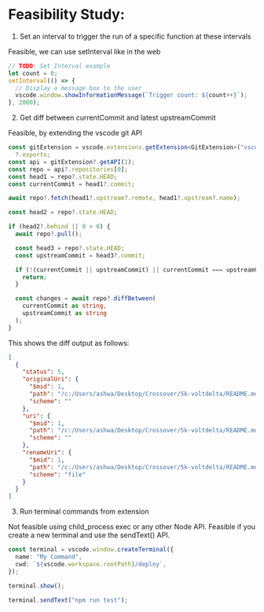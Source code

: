 # Feasibility Study:

1. Set an interval to trigger the run of a specific function at these intervals

Feasible, we can use setInterval like in the web

```ts
// TODO: Set Interval example
let count = 0;
setInterval(() => {
  // Display a message box to the user
  vscode.window.showInformationMessage(`Trigger count: ${count++}`);
}, 2000);
```

2. Get diff between currentCommit and latest upstreamCommit

Feasible, by extending the vscode git API

```ts
const gitExtension = vscode.extensions.getExtension<GitExtension>("vscode.git")
  ?.exports;
const api = gitExtension?.getAPI(1);
const repo = api?.repositories[0];
const head1 = repo?.state.HEAD;
const currentCommit = head1?.commit;

await repo?.fetch(head1?.upstream?.remote, head1?.upstream?.name);

const head2 = repo?.state.HEAD;

if (head2?.behind || 0 > 0) {
  await repo?.pull();

  const head3 = repo?.state.HEAD;
  const upstreamCommit = head3?.commit;

  if (!(currentCommit || upstreamCommit) || currentCommit === upstreamCommit) {
    return;
  }

  const changes = await repo?.diffBetween(
    currentCommit as string,
    upstreamCommit as string
  );
}
```

This shows the diff output as follows:

```json
[
  {
    "status": 5,
    "originalUri": {
      "$mid": 1,
      "path": "/c:/Users/ashwa/Desktop/Crossover/5k-voltdelta/README.md",
      "scheme": ""
    },
    "uri": {
      "$mid": 1,
      "path": "/c:/Users/ashwa/Desktop/Crossover/5k-voltdelta/README.md",
      "scheme": ""
    },
    "renameUri": {
      "$mid": 1,
      "path": "/c:/Users/ashwa/Desktop/Crossover/5k-voltdelta/README.md",
      "scheme": "file"
    }
  }
]
```

3. Run terminal commands from extension

Not feasible using child_process exec or any other Node API.
Feasible if you create a new terminal and use the sendText() API.

```ts
const terminal = vscode.window.createTerminal({
  name: "My Command",
  cwd: `${vscode.workspace.rootPath}/deploy`,
});

terminal.show();

terminal.sendText("npm run test");
```
